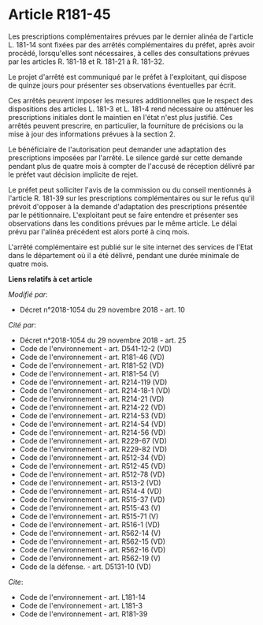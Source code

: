 # Article R181-45

Les prescriptions complémentaires prévues par le dernier alinéa de l'article L. 181-14 sont fixées par des arrêtés
complémentaires du préfet, après avoir procédé, lorsqu'elles sont nécessaires, à celles des consultations prévues par les
articles R. 181-18 et R. 181-21 à R. 181-32.

Le projet d'arrêté est communiqué par le préfet à l'exploitant, qui dispose de quinze jours pour présenter ses observations
éventuelles par écrit.

Ces arrêtés peuvent imposer les mesures additionnelles que le respect des dispositions des articles L. 181-3 et L. 181-4 rend
nécessaire ou atténuer les prescriptions initiales dont le maintien en l'état n'est plus justifié. Ces arrêtés peuvent
prescrire, en particulier, la fourniture de précisions ou la mise à jour des informations prévues à la section 2.

Le bénéficiaire de l'autorisation peut demander une adaptation des prescriptions imposées par l'arrêté. Le silence gardé sur
cette demande pendant plus de quatre mois à compter de l'accusé de réception délivré par le préfet vaut décision implicite de
rejet.

Le préfet peut solliciter l'avis de la commission ou du conseil mentionnés à l'article R. 181-39 sur les prescriptions
complémentaires ou sur le refus qu'il prévoit d'opposer à la demande d'adaptation des prescriptions présentée par le
pétitionnaire. L'exploitant peut se faire entendre et présenter ses observations dans les conditions prévues par le même
article. Le délai prévu par l'alinéa précédent est alors porté à cinq mois.

L'arrêté complémentaire est publié sur le site internet des services de l'Etat dans le département où il a été délivré,
pendant une durée minimale de quatre mois.

**Liens relatifs à cet article**

_Modifié par_:

  - Décret n°2018-1054 du 29 novembre 2018 - art. 10

_Cité par_:

  - Décret n°2018-1054 du 29 novembre 2018 - art. 25
  - Code de l'environnement - art. D541-12-2 (VD)
  - Code de l'environnement - art. R181-46 (VD)
  - Code de l'environnement - art. R181-52 (VD)
  - Code de l'environnement - art. R181-54 (V)
  - Code de l'environnement - art. R214-119 (VD)
  - Code de l'environnement - art. R214-18-1 (VD)
  - Code de l'environnement - art. R214-21 (VD)
  - Code de l'environnement - art. R214-22 (VD)
  - Code de l'environnement - art. R214-53 (VD)
  - Code de l'environnement - art. R214-54 (VD)
  - Code de l'environnement - art. R214-56 (VD)
  - Code de l'environnement - art. R229-67 (VD)
  - Code de l'environnement - art. R229-82 (VD)
  - Code de l'environnement - art. R512-34 (VD)
  - Code de l'environnement - art. R512-45 (VD)
  - Code de l'environnement - art. R512-78 (VD)
  - Code de l'environnement - art. R513-2 (VD)
  - Code de l'environnement - art. R514-4 (VD)
  - Code de l'environnement - art. R515-37 (VD)
  - Code de l'environnement - art. R515-43 (V)
  - Code de l'environnement - art. R515-71 (V)
  - Code de l'environnement - art. R516-1 (VD)
  - Code de l'environnement - art. R562-14 (V)
  - Code de l'environnement - art. R562-15 (VD)
  - Code de l'environnement - art. R562-16 (VD)
  - Code de l'environnement - art. R562-19 (V)
  - Code de la défense. - art. D5131-10 (VD)

_Cite_:

  - Code de l'environnement - art. L181-14
  - Code de l'environnement - art. L181-3
  - Code de l'environnement - art. R181-39

